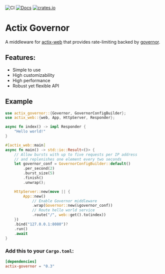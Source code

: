 ![CI](https://github.com/AaronErhardt/actix-governor/workflows/CI/badge.svg?branch=main)
[![Docs](https://docs.rs/actix-governor/badge.svg)](https://docs.rs/actix-governor/)
[![crates.io](https://img.shields.io/crates/v/actix-governor.svg)](https://crates.io/crates/actix-governor)

# Actix Governor

A middleware for [actix-web](https://github.com/actix/actix-web) that provides
rate-limiting backed by [governor](https://github.com/antifuchs/governor).

## Features:

+ Simple to use
+ High customizability
+ High performance
+ Robust yet flexible API

## Example

```rust
use actix_governor::{Governor, GovernorConfigBuilder};
use actix_web::{web, App, HttpServer, Responder};

async fn index() -> impl Responder {
    "Hello world!"
}

#[actix_web::main]
async fn main() -> std::io::Result<()> {
    // Allow bursts with up to five requests per IP address
    // and replenishes one element every two seconds
    let governor_conf = GovernorConfigBuilder::default()
        .per_second(2)
        .burst_size(5)
        .finish()
        .unwrap();

    HttpServer::new(move || {
        App::new()
            // Enable Governor middleware
            .wrap(Governor::new(&governor_conf))
            // Route hello world service
            .route("/", web::get().to(index))
    })
    .bind("127.0.0.1:8080")?
    .run()
    .await
}
```

### Add this to your `Cargo.toml`:

```toml
[dependencies]
actix-governor = "0.3"
```
